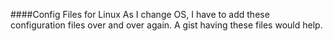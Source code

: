 ####Config Files for Linux
As I change OS, I have to add these configuration files over and over again. A gist having these files would help.
